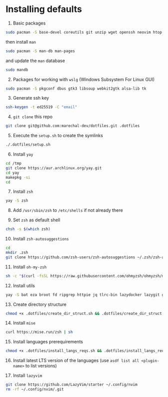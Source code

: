 # Installing defaults

1. Basic packages

```sh
sudo pacman -S base-devel coreutils git unzip wget openssh neovim htop the_silver_searcher lazygit github-cli
```

then install `man`

```sh
sudo pacman -S man-db man-pages
```

and update the `man` database

```sh
sudo mandb
```

2. Packages for working with `wslg` (Windows Subsystem For Linux GUI)

```sh
sudo pacman -S pkgconf dbus gtk3 libsoup webkit2gtk alsa-lib tk
```

3. Generate ssh key

```sh
ssh-keygen -t ed25519 -C "email"
```

4. `git clone` this repo

```sh
git clone git@github.com:marechal-dev/dotfiles.git .dotfiles
```

5. Execute the `setup.sh` to create the symlinks

```sh
./.dotfiles/setup.sh
```

6. Install `yay`

```sh
cd /tmp
git clone https://aur.archlinux.org/yay.git
cd yay
makepkg -si
cd
```

7. Install `zsh`

```sh
yay -S zsh
```

8. Add `/usr/sbin/zsh` to `/etc/shells` if not already there

9. Set `zsh` as default shell

```sh
chsh -s $(which zsh)
```

10. Install `zsh-autosuggestions`

```sh
cd
mkdir .zsh
git clone https://github.com/zsh-users/zsh-autosuggestions ~/.zsh/zsh-autosuggestions
```

11. Install `oh-my-zsh`

```sh
sh -c "$(curl -fsSL https://raw.githubusercontent.com/ohmyzsh/ohmyzsh/master/tools/install.sh)"
```

12. Install utils

```sh
yay -S bat eza broot fd ripgrep httpie jq tlrc-bin lazydocker lazygit gdb navi task fastfetch fzf zoxide fd
```

13. Create directory structure

```sh
chmod +x .dotfiles/create_dir_struct.sh && .dotfiles/create_dir_struct.sh
```

14. Install `mise`

```sh
curl https://mise.run/zsh | sh
```

15. Install languages prerequirements

```sh
chmod +x .dotfiles/install_langs_reqs.sh && .dotfiles/install_langs_reqs.sh
```

16. Install latest LTS version of the languages (use `asdf list all <plugin-name>` to list versions)

17. Install `lazyvim`

```sh
git clone https://github.com/LazyVim/starter ~/.config/nvim
rm -rf ~/.config/nvim/.git
```
